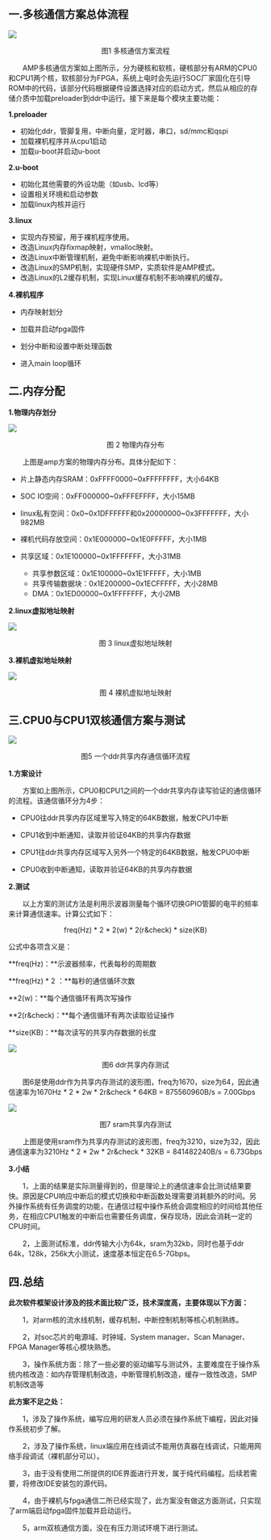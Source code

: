 ## 一.多核通信方案总体流程

![](pictures\AMP.png)					 											

<center>图1 多核通信方案流程</center>

　　AMP多核通信方案如上图所示，分为硬核和软核，硬核部分有ARM的CPU0和CPU1两个核，软核部分为FPGA，系统上电时会先运行SOC厂家固化在引导ROM中的代码，该部分代码根据硬件设置选择对应的启动方式，然后从相应的存储介质中加载preloader到ddr中运行。接下来是每个模块主要功能：

**1.preloader**

- 初始化ddr，管脚复用，中断向量，定时器，串口，sd/mmc和qspi
- 加载裸机程序并从cpu1启动
- 加载u-boot并启动u-boot

**2.u-boot**

- 初始化其他需要的外设功能（如usb、lcd等）
- 设置相关环境和启动参数
- 加载linux内核并运行

**3.linux**

- 实现内存预留，用于裸机程序使用。
- 改造Linux内存fixmap映射，vmalloc映射。
- 改造Linux中断管理机制，避免中断影响裸机中断执行。
- 改造Linux的SMP机制，实现硬件SMP，实质软件是AMP模式。
- 改造Linux的L2缓存机制，实现Linux缓存机制不影响裸机的缓存。

**4.裸机程序**

- 内存映射划分

- 加载并启动fpga固件

- 划分中断和设置中断处理函数

- 进入main loop循环

  

## 二.内存分配 

**1.物理内存划分**

![](pictures\ampmem1.PNG)

<center>图 2 物理内存分布</center>

　　上图是amp方案的物理内存分布。具体分配如下：

- 片上静态内存SRAM：0xFFFF0000~0xFFFFFFFF，大小64KB
- SOC IO空间：0xFF000000~0xFFFEFFFF，大小15MB

- linux私有空间：0x0~0x1DFFFFFF和0x20000000~0x3FFFFFFF，大小982MB
- 裸机代码存放空间：0x1E000000~0x1E0FFFFF，大小1MB
- 共享区域：0x1E100000~0x1FFFFFFF，大小31MB
  - 共享参数区域：0x1E100000~0x1E1FFFFF，大小1MB
  - 共享传输数据块：0x1E200000~0x1ECFFFFF，大小28MB
  - DMA：0x1ED00000~0x1FFFFFFF，大小2MB

**2.linux虚拟地址映射**

![](pictures\ampmem2.PNG)

<center>图 3 linux虚拟地址映射</center>

**3.裸机虚拟地址映射**

![](pictures\ampmem3.PNG)

<center>图 4  裸机虚拟地址映射</center>



## 三.CPU0与CPU1双核通信方案与测试

![](pictures\doublecore_test.png) 

<center>图5 一个ddr共享内存通信循环流程</center>

**1.方案设计**

　　方案如上图所示，CPU0和CPU1之间的一个ddr共享内存读写验证的通信循环的流程。该通信循环分为4步：

- CPU0往ddr共享内存区域里写入特定的64KB数据，触发CPU1中断

- CPU1收到中断通知，读取并验证64KB的共享内存数据
- CPU1往ddr共享内存区域写入另外一个特定的64KB数据，触发CPU0中断
- CPU0收到中断通知，读取并验证64KB的共享内存数据

**2.测试**

　　以上方案的测试方法是利用示波器测量每个循环切换GPIO管脚的电平的频率来计算通信速率。计算公式如下：

<center>freq(Hz) * 2 * 2(w) * 2(r&check) * size(KB)</center>

公式中各项含义是：

**freq(Hz)：**示波器频率，代表每秒的周期数

**freq(Hz) * 2 ：**每秒的通信循环次数

**2(w)：**每个通信循环有两次写操作

**2(r&check)：**每个通信循环有两次读取验证操作

**size(KB)：**每次读写的共享内存数据的长度

![](pictures\scope_1.png)

<center>图6 ddr共享内存测试</center>

　　图6是使用ddr作为共享内存测试的波形图，freq为1670，size为64，因此通信速率为1670Hz * 2 * 2w * 2r&check * 64KB = 875560960B/s = 7.00Gbps

![](pictures\scope_2.png)

<center>图7 sram共享内存测试</center>

　　上图是使用sram作为共享内存测试的波形图，freq为3210，size为32，因此通信速率为3210Hz * 2 * 2w * 2r&check * 32KB = 841482240B/s = 6.73Gbps

**3.小结**

　　1，上面的结果是实际测量得到的，但是理论上的通信速率会比测试结果要快。原因是CPU响应中断后的模式切换和中断函数处理需要消耗额外的时间。另外操作系统有任务调度的功能，在通信过程中操作系统会调度相应的时间给其他任务，在相应CPU1触发的中断后也需要任务调度，保存现场，因此会消耗一定的CPU时间。

　　2，上面测试标准，ddr传输大小为64k，sram为32kb，同时也基于ddr 64k，128k，256k大小测试，速度基本恒定在6.5-7Gbps。

## 四.总结

**此次软件框架设计涉及的技术面比较广泛，技术深度高，主要体现以下方面：**

　　1，对arm核的流水线机制，缓存机制，中断控制机制等核心机制熟练。

　　2，对soc芯片的电源域、时钟域、System manager、Scan Manager、FPGA Manager等核心模块熟悉。

　　3，操作系统方面：除了一些必要的驱动编写与测试外，主要难度在于操作系统内核改造：如内存管理机制改造，中断管理机制改造，缓存一致性改造，SMP机制改造等

**此方案不足之处：**

　　1，涉及了操作系统，编写应用的研发人员必须在操作系统下编程，因此对操作系统初步了解。

　　2，涉及了操作系统，linux端应用在线调试不能用仿真器在线调试，只能用网络手段调试（裸机部分可以）。

　　3，由于没有使用二所提供的IDE界面进行开发，属于纯代码编程。后续若需要，将修改IDE安装包的源代码。

　　4，由于裸机与fpga通信二所已经实现了，此方案没有做这方面测试，只实现了arm端启动fpga固件加载并启动运行。

　　5，arm双核通信方面，没在有压力测试环境下进行测试。
